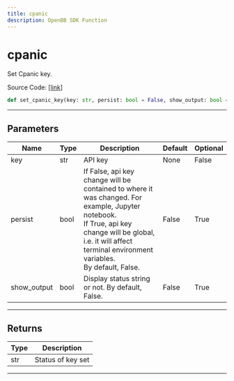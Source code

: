 ```yaml
---
title: cpanic
description: OpenBB SDK Function
---
```


# cpanic

Set Cpanic key.

Source Code: [[link](https://github.com/OpenBB-finance/OpenBBTerminal/tree/main/openbb_terminal/keys_model.py#L1769)]

```python
def set_cpanic_key(key: str, persist: bool = False, show_output: bool = False) -> str
```
---
## Parameters

| Name | Type | Description | Default | Optional |
| ---- | ---- | ----------- | ------- | -------- |
| key | str | API key | None | False |
| persist | bool | If False, api key change will be contained to where it was changed. For example, Jupyter notebook.<br/>If True, api key change will be global, i.e. it will affect terminal environment variables.<br/>By default, False. | False | True |
| show_output | bool | Display status string or not. By default, False. | False | True |

---
## Returns

| Type | Description |
| ---- | ----------- |
| str | Status of key set |

---
